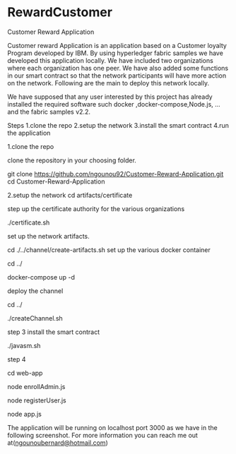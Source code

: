 # RewardCustomer



 

Customer Reward Application


Customer reward Application is an application based on a Customer loyalty Program developed by IBM. 
By using hyperledger fabric samples we have developed this application locally. We have included two organizations where each organization has one peer. We have also added some functions in our smart contract so that the network participants will have more action on the network. Following are the main to deploy this network locally.

We have supposed that any user interested by this project has already installed the required software  such docker ,docker-compose,Node.js,  ... 
and the fabric samples v2.2.


Steps
1.clone the repo 
2.setup the network 
3.install the smart contract 
4.run the application 


1.clone the repo 

clone the repository in your choosing folder.

git clone https://github.com/ngounou92/Customer-Reward-Application.git
cd Customer-Reward-Application

2.setup the network
cd artifacts/certificate

step up the certificate authority for the various organizations

./certificate.sh

 set up the network artifacts.
 
cd ./../channel/create-artifacts.sh
set up the various docker container 

cd ../

docker-compose up -d

deploy the channel 

cd ../

./createChannel.sh

step 3 install the smart contract

./javasm.sh

step 4 

cd web-app 

node enrollAdmin.js

node registerUser.js

node app.js 

The application will be running on localhost port 3000 as we have in the following screenshot. For more information you can reach me out at(ngounoubernard@hotmail.com)  






